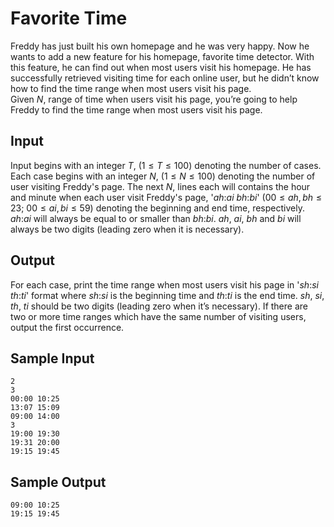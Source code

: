 # Favorite Time
Freddy has just built his own homepage and he was very happy. Now he wants to add a new feature
for his homepage, favorite time detector. With this feature, he can find out when most users visit his
homepage. He has successfully retrieved visiting time for each online user, but he didn’t know how to
find the time range when most users visit his page.\
Given $N,$ range of time when users visit his page, you’re going to help Freddy to find the time range
when most users visit his page.

## Input
Input begins with an integer $T,$ ($1 \leq T \leq 100$) denoting the number of cases. Each case begins with an integer $N,$ ($1 \leq N \leq 100$) denoting the number of user visiting Freddy's page. The next $N,$ lines each will contains the hour and minute when each user visit Freddy's page, '$ah$:$ai$ $bh$:$bi$' ($00 \leq ah, bh \leq 23$; $00 \leq ai, bi \leq 59$) denoting the beginning and end time, respectively. $ah$:$ai$ will always be equal to or smaller than $bh$:$bi$. $ah$, $ai$, $bh$ and $bi$ will always be two digits (leading zero when it is necessary).

## Output
For each case, print the time range when most users visit his page in '$sh$:$si$ $th$:$ti$' format where $sh$:$si$ is the beginning time and $th$:$ti$ is the end time. $sh$, $si$, $th$, $ti$ should be two digits (leading zero when it’s necessary). If there are two or more time ranges which have the same number of visiting users, output the first occurrence.

## Sample Input
```
2
3
00:00 10:25
13:07 15:09
09:00 14:00
3
19:00 19:30
19:31 20:00
19:15 19:45
```

## Sample Output

```
09:00 10:25
19:15 19:45
```